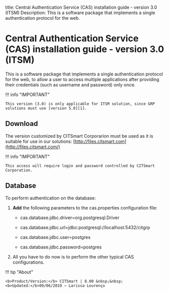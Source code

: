 title: Central Authentication Service (CAS) installation guide - version 3.0 (ITSM)
Description: This is a software package that implements a single authentication protocol for the web.

# Central Authentication Service (CAS) installation guide - version 3.0 (ITSM)

This is a software package that implements a single authentication protocol for the web, to allow a user to access multiple 
applications after providing their credentials (such as username and password) only once.

!!! info "IMPORTANT"

    This version (3.0) is only applicable for ITSM solution, since GRP solutions must use [version 5.0][1].

Download
-------

The version customized by CITSmart Corporarion must be used as it is suitable for use in our 
solutions: [http://files.citsmart.com](http://files.citsmart.com/)

!!! info "IMPORTANT"

    This access will require login and password controlled by CITSmart Corporation.

Database
-------------

To perform authentication on the database:

1.  **Add** the following parameters to the cas.properties configuration file:

    -   cas.database.jdbc.driver=org.postgresql.Driver

    -   cas.database.jdbc.url=jdbc:postgresql://localhost:5432/citgrp

    -   cas.database.jdbc.user=postgres

    -   cas.database.jdbc.password=postgres

2.  All you have to do now is to perform the other typical CAS configurations.


[1]:/en-us/citsmart-platform-7/get-started/cas5-installation.html


!!! tip "About"

    <b>Product/Version:</b> CITSmart | 8.00 &nbsp;&nbsp;
    <b>Updated:</b>09/06/2019 – Larissa Lourenço

